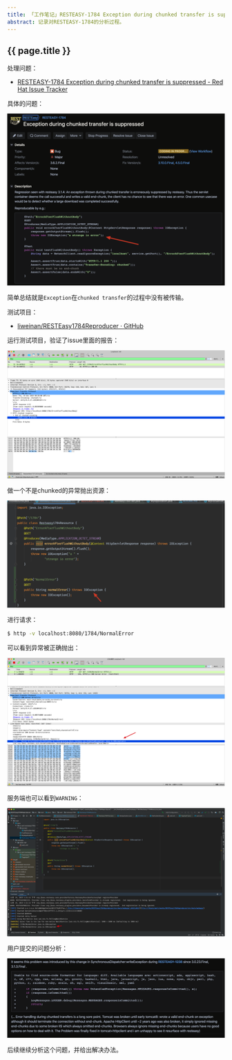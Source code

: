 ```yaml
---
title: 「工作笔记」RESTEASY-1784 Exception during chunked transfer is suppressed
abstract: 记录对RESTEASY-1784的分析过程。
---
```


## {{ page.title }}

处理问题：

* [RESTEASY-1784 Exception during chunked transfer is suppressed - Red Hat Issue Tracker](https://issues.redhat.com/browse/RESTEASY-1784)

具体的问题：

![](https://raw.githubusercontent.com/liweinan/blogpic2019_iii/master/dec20/BBC68417-D679-4797-A636-C1A87DAEACEF.png)

简单总结就是`Exception`在`chunked transfer`的过程中没有被传输。

测试项目：

* [liweinan/RESTEasy1784Reproducer · GitHub](https://github.com/liweinan/RESTEasy1784Reproducer)

运行测试项目，验证了issue里面的报告：

![](https://raw.githubusercontent.com/liweinan/blogpic2019_iii/master/dec20/AE61F9F8-297A-4B5B-8B9D-4494D92DCBF3.png)

做一个不是chunked的异常抛出资源：

![](https://raw.githubusercontent.com/liweinan/blogpic2019_iii/master/dec20/AEFE5D75-18D8-42DF-9D23-84B90FB531C4.png)

进行请求：

```bash
$ http -v localhost:8080/1784/NormalError
```

可以看到异常被正确抛出：

![](https://raw.githubusercontent.com/liweinan/blogpic2019_iii/master/dec20/C9C91122-B421-44B1-8F54-B0DC7CB64EE5.png)

服务端也可以看到`WARNING`：

![](https://raw.githubusercontent.com/liweinan/blogpic2019_iii/master/dec20/2D9059DD-7CD4-43D6-AECB-26B3F318DFC3.png)

用户提交的问题分析：

![](https://raw.githubusercontent.com/liweinan/blogpic2019_iii/master/dec20/CA561C92-C3C0-4C01-AD12-9E50C293B9D2.png)

后续继续分析这个问题，并给出解决办法。

